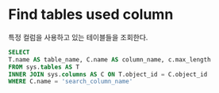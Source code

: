 # Find tables used column

특정 컬럼을 사용하고 있는 테이블들을 조회한다.

```sql
SELECT
T.name AS table_name, C.name AS column_name, c.max_length
FROM sys.tables AS T
INNER JOIN sys.columns AS C ON T.object_id = C.object_id
WHERE C.name = 'search_column_name'
```
